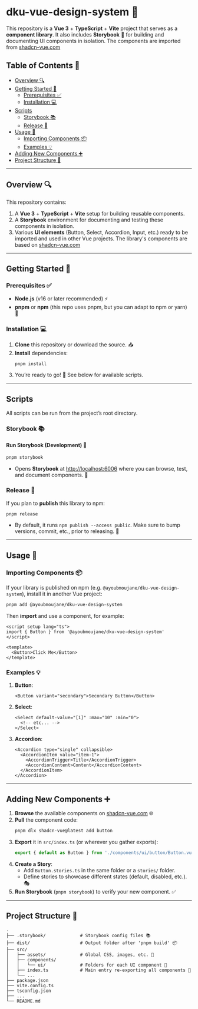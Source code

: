 # dku-vue-design-system 🎨

This repository is a **Vue 3** + **TypeScript** + **Vite** project that serves as a **component library**. It also includes **Storybook** 📖 for building and documenting UI components in isolation. The components are imported from [shadcn-vue.com](https://shadcn-vue.com)

## Table of Contents 📑

- [Overview 🔍](#overview-)
- [Getting Started 🚀](#getting-started-)
  - [Prerequisites ✅](#prerequisites-)
  - [Installation 💻](#installation-)
- [Scripts](#scripts)
  - [Storybook 📚](#storybook-)
  - [Release 🚢](#release-)
- [Usage 📌](#usage-)
  - [Importing Components 📦](#importing-components-)
  - [Examples 💡](#examples-)
- [Adding New Components ➕](#adding-new-components-)
- [Project Structure 📂](#project-structure-)

---

## Overview 🔍

This repository contains:
1. A **Vue 3** + **TypeScript** + **Vite** setup for building reusable components.
2. A **Storybook** environment for documenting and testing these components in isolation.
3. Various **UI elements** (Button, Select, Accordion, Input, etc.) ready to be imported and used in other Vue projects. The library's components are based on [shadcn-vue.com](https://shadcn-vue.com)

---

## Getting Started 🚀

### Prerequisites ✅

- **Node.js** (v16 or later recommended) ⚡
- **pnpm** or **npm** (this repo uses pnpm, but you can adapt to npm or yarn) 🔄

### Installation 💻

1. **Clone** this repository or download the source. 📥
2. **Install** dependencies:
   ```bash
   pnpm install
   ```
3. You’re ready to go! 🎉 See below for available scripts.

---

## Scripts

All scripts can be run from the project’s root directory.

### Storybook 📚

#### Run Storybook (Development) 🚀

```bash
pnpm storybook
```

- Opens **Storybook** at [http://localhost:6006](http://localhost:6006) where you can browse, test, and document components. 🔎

### Release 🚢

If you plan to **publish** this library to npm:

```bash
pnpm release
```

- By default, it runs `npm publish --access public`. Make sure to bump versions, commit, etc., prior to releasing. 📝

---

## Usage 📌

### Importing Components 📦

If your library is published on npm (e.g. `@ayoubmoujane/dku-vue-design-system`), install it in another Vue project:

```bash
pnpm add @ayoubmoujane/dku-vue-design-system
```

Then **import** and use a component, for example:

```vue
<script setup lang="ts">
import { Button } from '@ayoubmoujane/dku-vue-design-system'
</script>

<template>
  <Button>Click Me</Button>
</template>
```

### Examples 💡

1. **Button**:
   ```vue
   <Button variant="secondary">Secondary Button</Button>
   ```
2. **Select**:
   ```vue
   <Select default-value="[1]" :max="10" :min="0">
     <!-- etc... -->
   </Select>
   ```
3. **Accordion**:
   ```vue
   <Accordion type="single" collapsible>
     <AccordionItem value="item-1">
       <AccordionTrigger>Title</AccordionTrigger>
       <AccordionContent>Content</AccordionContent>
     </AccordionItem>
   </Accordion>
   ```

---

## Adding New Components ➕

1. **Browse** the available components on [shadcn-vue.com](https://shadcn-vue.com) 🌐
2. **Pull** the component code:
   ```bash
   pnpm dlx shadcn-vue@latest add button
   ```
3. **Export** it in `src/index.ts` (or wherever you gather exports):
   ```ts
   export { default as Button } from './components/ui/button/Button.vue'
   ```
4. **Create a Story**:
   - Add `Button.stories.ts` in the same folder or a `stories/` folder.
   - Define stories to showcase different states (default, disabled, etc.). 🎭
5. **Run Storybook** (`pnpm storybook`) to verify your new component. ✅

---

## Project Structure 📂

```
.
├── .storybook/             # Storybook config files 📚
├── dist/                   # Output folder after 'pnpm build' 📦
├── src/
│   ├── assets/             # Global CSS, images, etc. 🎨
│   ├── components/
│   │   └── ui/             # Folders for each UI component 🔧
│   ├── index.ts            # Main entry re-exporting all components 📌
│   └── ...
├── package.json
├── vite.config.ts
├── tsconfig.json
├── ...
└── README.md
```